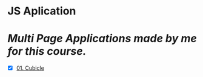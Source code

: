 # JS Aplication
 
<h1><i>Multi Page Applications madе by me for this course.</i></h1> 

- [x] [01. Cubicle](Cubicle-Workshop)
